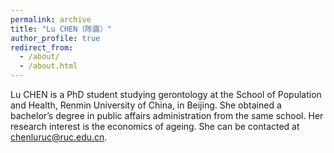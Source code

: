 ```yaml
---
permalink: archive
title: "Lu CHEN（陈露）"
author_profile: true
redirect_from: 
  - /about/
  - /about.html
---
```


Lu CHEN is a PhD student studying gerontology at the School of Population and Health, Renmin University of China, in Beijing. She obtained a bachelor’s degree in public affairs administration from the same school. Her research interest is the economics of ageing. She can be contacted at chenluruc@ruc.edu.cn.
